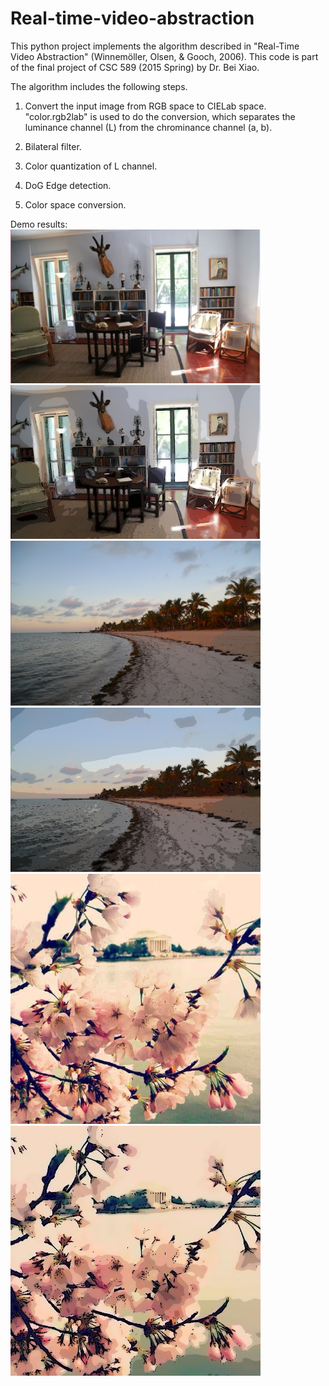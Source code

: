 # Real-time-video-abstraction
This python project implements the algorithm described in "Real-Time Video Abstraction" (Winnemöller, Olsen, & Gooch, 2006).
This code is part of the final project of CSC 589 (2015 Spring) by Dr. Bei Xiao.


The algorithm includes the following steps.
1) Convert the input image from RGB space to CIELab space.
    "color.rgb2lab" is used to do the conversion, which separates the luminance channel (L) from the chrominance channel (a, b).

2) Bilateral filter.
3) Color quantization of L channel.
4) DoG Edge detection.
5) Color space conversion.


Demo results:
<br>
<img src="https://github.com/BumbleBee0819/Real-time-video-abstraction/blob/master/results/TestImage1.jpg" width="400"/> <img src="https://github.com/BumbleBee0819/Real-time-video-abstraction/blob/master/results/Final1.jpg" width="400"/>
<br>
<img src="https://github.com/BumbleBee0819/Real-time-video-abstraction/blob/master/results/TestImage2.png" width="400"/> <img src="https://github.com/BumbleBee0819/Real-time-video-abstraction/blob/master/results/Final2.jpg" width="400"/>
<br>
<img src="https://github.com/BumbleBee0819/Real-time-video-abstraction/blob/master/results/TestImage3.jpg" width="400"/> <img src="https://github.com/BumbleBee0819/Real-time-video-abstraction/blob/master/results/Final3.jpg" width="400"/>
